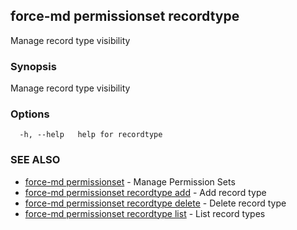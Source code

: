 ## force-md permissionset recordtype

Manage record type visibility

### Synopsis

Manage record type visibility

### Options

```
  -h, --help   help for recordtype
```

### SEE ALSO

* [force-md permissionset](force-md_permissionset.md)	 - Manage Permission Sets
* [force-md permissionset recordtype add](force-md_permissionset_recordtype_add.md)	 - Add record type
* [force-md permissionset recordtype delete](force-md_permissionset_recordtype_delete.md)	 - Delete record type
* [force-md permissionset recordtype list](force-md_permissionset_recordtype_list.md)	 - List record types

